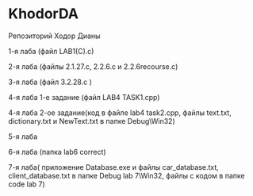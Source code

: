 # KhodorDA

Репозиторий Ходор Дианы

1-я лаба (файл LAB1(C).c)

2-я лаба (файлы 2.1.27.с,   2.2.6.с и 2.2.6recourse.c)

3-я лаба (файл 3.2.28.с )

4-я лаба 1-е задание (файл LAB4 TASK1.cpp)

4-я лаба 2-ое задание(код в файле lab4 task2.cpp, файлы text.txt, dictionary.txt и NewText.txt в папке Debug\Win32)

5-я лаба

6-я лаба (папка lab6 correct)

7-я лаба( приложение Database.exe и файлы car_database.txt, client_database.txt в папке Debug lab 7\Win32, файлы с кодом в папке code lab 7)
